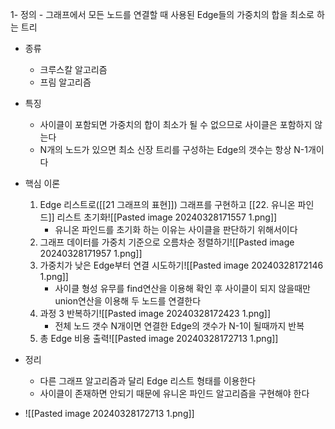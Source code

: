 1- 정의
	- 그래프에서 모든 노드를 연결할 때 사용된 Edge들의 가중치의 합을 최소로 하는 트리
- 종류
	- 크루스칼 알고리즘
	- 프림 알고리즘
- 특징
	- 사이클이 포함되면 가중치의 합이 최소가 될 수 없으므로 사이클은 포함하지 않는다
	- N개의 노드가 있으면 최소 신장 트리를 구성하는 Edge의 갯수는 항상 N-1개이다
- 핵심 이론
	1. Edge 리스트로([[21 그래프의 표현]]) 그래프를 구현하고 [[22. 유니온 파인드]] 리스트 초기화![[Pasted image 20240328171557 1.png]]
		- 유니온 파인드를 초기화 하는 이유는 사이클을 판단하기 위해서이다
	2. 그래프 데이터를 가중치 기준으로 오름차순 정렬하기![[Pasted image 20240328171957 1.png]]
	3. 가중치가 낮은 Edge부터 연결 시도하기![[Pasted image 20240328172146 1.png]]
		- 사이클 형성 유무를 find연산을 이용해 확인 후 사이클이 되지 않을때만 union연산을 이용해 두 노드를 연결한다
	4. 과정 3 반복하기![[Pasted image 20240328172423 1.png]]
		- 전체 노드 갯수 N개이면 연결한 Edge의 갯수가 N-1이 될때까지 반복
	5. 총 Edge 비용 출력![[Pasted image 20240328172713 1.png]]


- 정리
	- 다른 그래프 알고리즘과 달리 Edge 리스트 형태를 이용한다
	- 사이클이 존재하면 안되기 때문에 유니온 파인드 알고리즘을 구현해야 한다
- ![[Pasted image 20240328172713 1.png]]